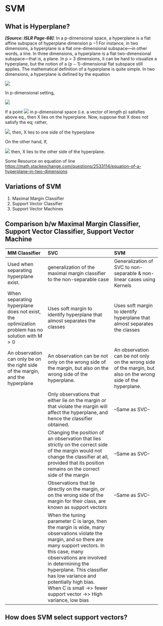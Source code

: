 # SVM

## What is Hyperplane?
***[Source: ISLR Page-68]***: In a p-dimensional space, a hyperplane is a flat affine subspace of hyperplane dimension p −1 For instance, in two dimensions, a hyperplane is a flat one-dimensional subspace—in other words, a line. In three dimensions, a hyperplane is a flat two-dimensional subspace—that is, a plane. In p > 3 dimensions, it can be hard to visualize a hyperplane, but the notion of a
(p − 1)-dimensional flat subspace still applies. The mathematical definition of a hyperplane is quite simple. In two dimensions, a hyperplane is defined by the equation

![](images/ds-interview/Aspose.Words.95ba44c8-92c8-4d90-8a97-630964b6dcab.003.png)

In p-dimensional setting,

![](images/ds-interview/Aspose.Words.95ba44c8-92c8-4d90-8a97-630964b6dcab.004.png)

If a point <img src="https://latex.codecogs.com/svg.image?X=(X_1,X_2,\cdots,X_p)^T"> in p-dimensional space (i.e. a vector of length p) satisfies above eq., then X lies on the hyperplane.
Now, suppose that X does not satisfy the eq; rather,

![](images/ds-interview/Aspose.Words.95ba44c8-92c8-4d90-8a97-630964b6dcab.005.png), then, X lies to one side of the hyperplane

On the other hand, If, 

![](images/ds-interview/Aspose.Words.95ba44c8-92c8-4d90-8a97-630964b6dcab.006.png) then, X lies to the other side of the hyperplane.

Some Resource on equation of line  <https://math.stackexchange.com/questions/2533114/equation-of-a-hyperplane-in-two-dimensions>

## Variations of SVM
1. Maximal Margin Classifier
1. Support Vector Classifier
1. Support Vector Machines

## Comparison b/w Maximal Margin Classifier, Support Vector Classifier, Support Vector Machine


|MM Classifier|SVC|SVM|
| :- | :- | :- |
|Used when separating hyperplane exist.|generalization of the maximal margin classifier to the non-separable case|Generalization of SVC to non-separable & non-linear cases using Kernels|
|When separating hyperplane does not exist, the optimization problem has no solution with M > 0|Uses soft margin to identify hyperplane that almost separates the classes|Uses soft margin to identify hyperplane that almost separates the classes|
|An observation can only be on the right side of the margin, and the hyperplane|An observation can be not only on the wrong side of the margin, but also on the wrong side of the hyperplane.|An observation can be not only on the wrong side of the margin, but also on the wrong side of the hyperplane.|
||Only observations that either lie on the margin or that violate the margin will affect the hyperplane, and hence the classifier obtained.|–Same as SVC–|
||Changing the position of an observation that lies strictly on the correct side of the margin would not change the classifier at all, provided that its position remains on the correct side of the margin|–Same as SVC–|
||Observations that lie directly on the margin, or on the wrong side of the margin for their class, are known as support vectors|–Same as SVC–|
||When the tuning parameter C is large, then the margin is wide, many observations violate the margin, and so there are many support vectors. In this case, many observations are involved in determining the hyperplane. This classifier has low variance and potentially high bias. When C is small ->> fewer support vector ->> High variance, low bias||


## How does SVM select support vectors?
